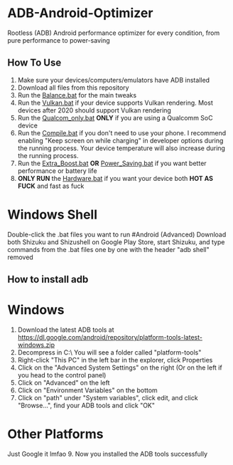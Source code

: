 # ADB-Android-Optimizer
Rootless (ADB) Android performance optimizer for every condition, from pure performance to power-saving

## How To Use
1. Make sure your devices/computers/emulators have ADB installed
2. Download all files from this repository
3. Run the [Balance.bat](https://github.com/SchneeSchmitt/ADB-Android-Optimizer/blob/main/Balanced.bat) for the main tweaks
4. Run the [Vulkan.bat](https://github.com/SchneeSchmitt/ADB-Android-Optimizer/blob/main/Vulkan.bat) if your device supports Vulkan rendering. Most devices after 2020 should support Vulkan rendering
5. Run the [Qualcom_only.bat](https://github.com/SchneeSchmitt/ADB-Android-Optimizer/blob/main/Qualcom_only.bat) **ONLY** if you are using a Qualcomm SoC device
6. Run the [Compile.bat](https://github.com/SchneeSchmitt/ADB-Android-Optimizer/blob/main/Compile.bat) if you don't need to use your phone. I recommend enabling "Keep screen on while charging" in developer options during the running process. Your device temperature will also increase during the running process.
7. Run the [Extra_Boost.bat](https://github.com/SchneeSchmitt/ADB-Android-Optimizer/blob/main/Extra_Boost.bat) **OR** [Power_Saving.bat](https://github.com/SchneeSchmitt/ADB-Android-Optimizer/blob/main/Power_Saving.bat) if you want better performance or battery life
8. **ONLY RUN** the [Hardware.bat](https://github.com/SchneeSchmitt/ADB-Android-Optimizer/blob/main/Hardware.bat) if you want your device both **HOT AS FUCK** and fast as fuck

# Windows Shell
Double-click the .bat files you want to run
#Android (Advanced)
Download both Shizuku and Shizushell on Google Play Store, start Shizuku, and type commands from the .bat files one by one with the header "adb shell" removed 

## How to install adb
# Windows
1. Download the latest ADB tools at https://dl.google.com/android/repository/platform-tools-latest-windows.zip
2. Decompress in C:\ You will see a folder called "platform-tools"
3. Right-click "This PC" in the left bar in the explorer, click Properties
4. Click on the "Advanced System Settings" on the right (Or on the left if you head to the control panel)
5. Click on "Advanced" on the left
6. Click on "Environment Variables" on the bottom
7. Click on "path" under "System variables", click edit, and click "Browse...", find your ADB tools and click "OK"
# Other Platforms
Just Google it lmfao
9. Now you installed the ADB tools successfully
